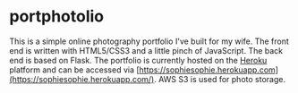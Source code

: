 # portphotolio
This is a simple online photography portfolio I've built for my wife.
The front end is written with HTML5/CSS3 and a little pinch of JavaScript.
The back end is based on Flask.
The portfolio is currently hosted on the [Heroku](https://dashboard.heroku.com/) platform and can be accessed
via [https://sophiesophie.herokuapp.com](https://sophiesophie.herokuapp.com/).
AWS S3 is used for photo storage.
